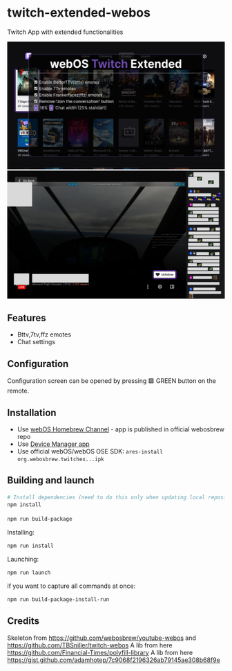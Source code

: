 # twitch-extended-webos

Twitch App with extended functionalities

![Configuration Screen](https://github.com/nourlie/twitch-extended-webos/blob/master/screenshots/tw1.png?raw=true)
![Emotes example in chat](https://github.com/nourlie/twitch-extended-webos/blob/master/screenshots/tw2.png?raw=true)

## Features

- Bttv,7tv,ffz emotes
- Chat settings

## Configuration

Configuration screen can be opened by pressing 🟩 GREEN button on the remote.

## Installation

- Use [webOS Homebrew Channel](https://github.com/webosbrew/webos-homebrew-channel) - app is published in official webosbrew repo
- Use [Device Manager app](https://github.com/webosbrew/dev-manager-desktop)
- Use official webOS/webOS OSE SDK: `ares-install org.webosbrew.twitchex...ipk`
## Building and launch

```sh
# Install dependencies (need to do this only when updating local repository / package.json is changed)
npm install

npm run build-package
```

Installing:

```sh
npm run install
```

Launching:

```sh
npm run launch
```

if you want to capture all commands at once:

```sh
npm run build-package-install-run
```

## Credits

Skeleton from https://github.com/webosbrew/youtube-webos and https://github.com/TBSniller/twitch-webos
A lib from here https://github.com/Financial-Times/polyfill-library
A lib from here https://gist.github.com/adamhotep/7c9068f2196326ab79145ae308b68f9e
